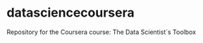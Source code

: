 datasciencecoursera
===================

Repository for the Coursera course: The Data Scientist´s Toolbox

